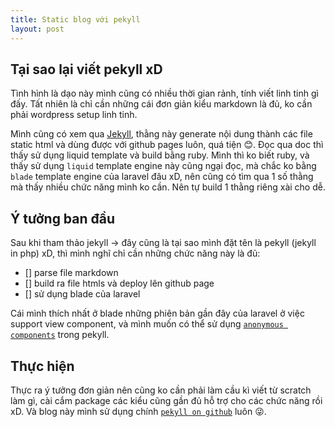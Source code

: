 ```yaml
---
title: Static blog với pekyll
layout: post
---
```


## Tại sao lại viết pekyll xD

Tình hình là dạo này mình cũng có nhiều thời gian rảnh, tính viết linh tinh gì đấy. Tất nhiên là chỉ cần những cái đơn giản kiểu markdown là đủ, ko cần phải wordpress setup linh tinh.

Mình cũng có xem qua [Jekyll](https://jekyllrb.com/), thằng này generate nội dung thành các file static html và dùng được với github pages luôn, quá tiện 😊. Đọc qua doc thì thấy sử dụng liquid template và build bằng ruby. Mình thì ko biết ruby, và thấy sử dụng `liquid` template engine này cũng ngại đọc, mà chắc ko bằng `blade` template engine của laravel đâu xD, nên cũng có tìm qua 1 số thằng mà thấy nhiều chức năng mình ko cần. Nên tự build 1 thằng riêng xài cho dễ.

## Ý tưởng ban đầu

Sau khi tham thảo jekyll -> đây cũng là tại sao mình đặt tên là pekyll (jekyll in php) xD, thì mình nghĩ chỉ cần những chức năng này là đủ:
- [] parse file markdown
- [] build ra file htmls và deploy lên github page
- [] sử dụng blade của laravel

Cái mình thích nhất ở blade những phiên bản gần đây của laravel ở việc support view component, và mình muốn có thể sử dụng [`anonymous components`](https://laravel.com/docs/master/blade#anonymous-components) trong pekyll.

## Thực hiện

Thực ra ý tưởng đơn giản nên cũng ko cần phải làm cầu kì viết từ scratch làm gì, cài cắm package các kiểu cũng gần đủ hỗ trợ cho các chức năng rồi xD. Và blog này mình sử dụng chính [`pekyll on github`](https://github.com/bangnokia/pekyll) luôn 😜.
